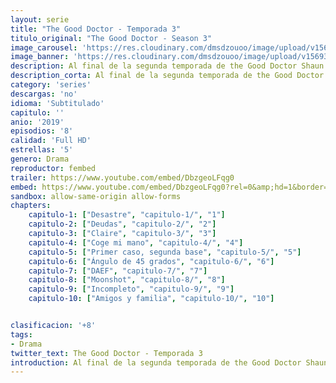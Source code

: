 ```yaml
---
layout: serie
title: "The Good Doctor - Temporada 3"
titulo_original: "The Good Doctor - Season 3"
image_carousel: 'https://res.cloudinary.com/dmsdzouoo/image/upload/v1569378779/god3-min_jnqha1.jpg'
image_banner: 'https://res.cloudinary.com/dmsdzouoo/image/upload/v1569378782/edLV34FXx1iFJA3hbZE7SYRSS4m-min_a6jdfg.jpg'
description: Al final de la segunda temporada de the Good Doctor Shaun invitó a salir a su colega la Dra. Carly (Jasika Nicole) y ella aceptó, lo que hace pensar que los nuevos episodios se centrarán en la vida sentimental de Shaun y en cómo es capaz de sobrepasar esa barrera.
description_corta: Al final de la segunda temporada de the Good Doctor Shaun invitó a salir a su colega la Dra. Carly (Jasika Nicole) y ella aceptó, lo que hace pensar que los nuevos episodios se centrarán en la vida sentimental de Shaun y en cómo es capaz de sobrepasar esa barrera.
category: 'series'
descargas: 'no'
idioma: 'Subtitulado'
capitulo: ''
anio: '2019'
episodios: '8'
calidad: 'Full HD'
estrellas: '5'
genero: Drama
reproductor: fembed
trailer: https://www.youtube.com/embed/DbzgeoLFqg0
embed: https://www.youtube.com/embed/DbzgeoLFqg0?rel=0&amp;hd=1&border=0&wmode=opaque&enablejsapi=1&modestbranding=1&controls=1&showinfo=1
sandbox: allow-same-origin allow-forms 
chapters:
    capitulo-1: ["Desastre", "capitulo-1/", "1"]
    capitulo-2: ["Deudas", "capitulo-2/", "2"]
    capitulo-3: ["Claire", "capitulo-3/", "3"]
    capitulo-4: ["Coge mi mano", "capitulo-4/", "4"]
    capitulo-5: ["Primer caso, segunda base", "capitulo-5/", "5"]
    capitulo-6: ["Ángulo de 45 grados", "capitulo-6/", "6"]
    capitulo-7: ["DAEF", "capitulo-7/", "7"]
    capitulo-8: ["Moonshot", "capitulo-8/", "8"]
    capitulo-9: ["Incompleto", "capitulo-9/", "9"]
    capitulo-10: ["Amigos y familia", "capitulo-10/", "10"]


clasificacion: '+8'
tags:
- Drama
twitter_text: The Good Doctor - Temporada 3
introduction: Al final de la segunda temporada de the Good Doctor Shaun invitó a salir a su colega la Dra. Carly (Jasika Nicole) y ella aceptó, lo que hace pensar que los nuevos episodios se centrarán en la vida sentimental de Shaun y en cómo es capaz de sobrepasar esa barrera.
---
```












